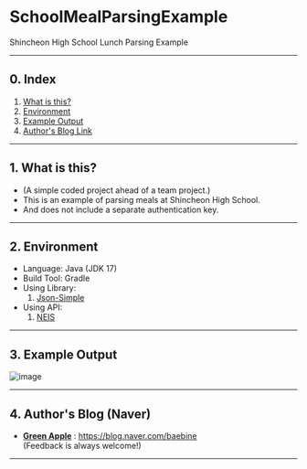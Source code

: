 # SchoolMealParsingExample
Shincheon High School Lunch Parsing Example

___

## 0. Index
1. [What is this?](#1-what-is-this)
2. [Environment](#2-environment)
3. [Example Output](#3-example-output)
4. [Author's Blog Link](#4-authors-blog-naver)

___

## 1. What is this?
- (A simple coded project ahead of a team project.)
- This is an example of parsing meals at Shincheon High School.
- And does not include a separate authentication key.

___

## 2. Environment
- Language: Java (JDK 17)
- Build Tool: Gradle
- Using Library:
   1. [Json-Simple](https://mvnrepository.com/artifact/com.googlecode.json-simple/json-simple)
- Using API:
   1. [NEIS](https://open.neis.go.kr/portal/data/service/selectServicePage.do?page=1&rows=10&sortColumn=&sortDirection=&infId=OPEN17320190722180924242823&infSeq=2)

___

## 3. Example Output
![image](https://user-images.githubusercontent.com/63220297/160276101-3443bbd4-51cb-4a8d-8984-e0b702bc0dd9.png)

___

## 4. Author's Blog (Naver)
* [**Green Apple**](https://blog.naver.com/baebine) : https://blog.naver.com/baebine
</br>(Feedback is always welcome!)
___


